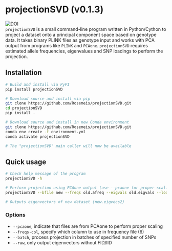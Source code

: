 # projectionSVD (v0.1.3)
[![DOI](https://zenodo.org/badge/866019962.svg)](https://doi.org/10.5281/zenodo.13881621)\
`projectionSVD` is a small command-line program written in Python/Cython to project a dataset onto a principal component space based on genotype data. It takes binary PLINK files as genotype input and works with PCA output from programs like `PLINK` and `PCAone`. `projectionSVD` requires estimated allele frequencies, eigenvalues and SNP loadings to perform the projection.

## Installation
```bash
# Build and install via PyPI
pip install projectionSVD

# Download source and install via pip
git clone https://github.com/Rosemeis/projectionSVD.git
cd projectionSVD
pip install .

# Download source and install in new Conda environment
git clone https://github.com/Rosemeis/projectionSVD.git
conda env create -f environment.yml
conda activate projectionSVD

# The "projectionSVD" main caller will now be available
```


## Quick usage
```bash
# Check help message of the program
projectionSVD -h

# Perform projection using PCAone output (use --pcaone for proper scaling)
projectionSVD --bfile new --freqs old.afreq --eigvals old.eigvals --loadings old.loadings --threads 32 --out new --pcaone

# Outputs eigenvectors of new dataset (new.eigvecs2)
```

### Options
* `--pcaone`, indicate that files are from PCAone to perform proper scaling
* `--freqs-col`, specify which column to use in frequency file (6)
* `--batch`, process projection in batches of specified number of SNPs
* `--raw`, only output eigenvectors without FID/IID
